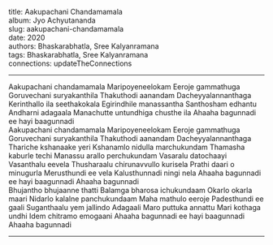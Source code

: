 title: Aakupachani Chandamamala  
album: Jyo Achyutananda  
slug: aakupachani-chandamamala  
date: 2020  
authors: Bhaskarabhatla, Sree Kalyanramana  
tags: Bhaskarabhatla, Sree Kalyanramana  
connections: updateTheConnections  

------------

Aakupachani chandamamala Maripoyeneelokam Eeroje gammathuga Goruvechani suryakanthila Thakuthodi aanandam Dacheyyalannanthaga  
Kerinthallo ila seethakokala Egirindhile manassantha Santhosham edhantu Andharni adagaala Manachutte untundhiga chusthe ila Ahaaha bagunnadi ee hayi baagunnadi  
Aakupachani chandamamala Maripoyeneelokam Eeroje gammathuga Goruvechani suryakanthila Thakuthodi aanandam Dacheyyalannanthaga  
Thariche kshanaake yeri Kshanamlo nidulla marchukundam Thamasha kaburle techi Manassu arallo perchukundam Vasaralu datochaayi Vasanthalu eevela Thusharaalu chirunavvullo kurisela Prathi daari o minugurla Merusthundi ee vela Kalusthunnadi ningi nela Ahaaha bagunnadi ee hayi baagunnadi Ahaaha bagunnadi  
Bhujantho bhujaanne thatti Balamga bharosa ichukundaam Okarlo okarla maari Nidarlo kalalne panchukundaam Maha mathulo eeroje Padesthundi ee gaali Suganthaalu yem jallindo Adagaali Maro puttuka annattu Mari kothaga undhi Idem chitramo emogaani Ahaaha bagunnadi ee hayi baagunnadi Ahaaha bagunnadi  


------------
